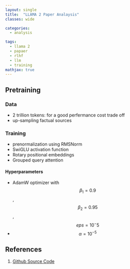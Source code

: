 ```yaml
---
layout: single
title:  "LLAMA 2 Paper Analaysis"
classes: wide

categories:
  - analysis

tags:
  - llama 2
  - papaer
  - rlhf
  - llm
  - training
mathjax: true
---
```


## Pretraining

### Data
- 2 trillion tokens: for a good perfermance cost trade off
- up-sampling factual sources

### Training
- prenormalization using RMSNorm
- SwiGLU activation function
- Rotary positional embeddings
- Grouped query attention

#### Hyperparameters
- AdamW optimizer with $$\beta_1 = 0.9$$, $$\beta_2 = 0.95$$, $$eps = 10^-5$$
- $$\alpha = 10^{-5}$$

## References
1. [Github Source Code](https://github.com/habanoz/crawl-for-vector-db)
